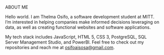 ABOUT ME 

Hello world. I am Thelma Osifo, a software development student at MITT.
I’m interested in helping companies make informed decisions leveraging on data, as well as creating functional websites and software applications.

My tech stack includes JavaScript, HTML 5, CSS 3, PostgreSQL, SQL Server Management Studio, and PowerBI. Feel free to check out my repositories and reach me at osifoaisosa@gmail.com. 


<!---
Thelma-Dev/Thelma-Dev is a ✨ special ✨ repository because its `README.md` (this file) appears on your GitHub profile.
You can click the Preview link to take a look at your changes.
--->
